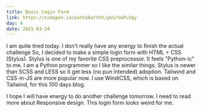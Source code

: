 ```yaml
---
title: Basic Login Form
link: https://codepen.io/pontakornth/pen/VwPLVqy
day: 4
date: 2021-03-24
---
```

I am quite tired today. I don't really have any energy to finish the actual challenge
So, I decided to make a simple login form with HTML + CSS (Stylus). Stylus is one of my
favorite CSS preprocessor. It feels "Python-ic" to me. I am a Python programmer so I like
the similar things. Stylus is newer than SCSS and LESS so it get less (no pun intended) adoption.
Tailwind and CSS-in-JS are more popular now. I use WindiCSS, which is based on Tailwind, for this 100 days blog.
<!--more-->


I hope I will have energy to do another challenge tomorrow. I need to read more about Responsive design. This login form looks weird for me.